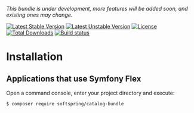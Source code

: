 
*This bundle is under development, more features will be added soon, and existing ones may change.*

[![Latest Stable Version](https://poser.pugx.org/softspring/catalog-bundle/v/stable.svg)](https://packagist.org/packages/softspring/catalog-bundle)
[![Latest Unstable Version](https://poser.pugx.org/softspring/catalog-bundle/v/unstable.svg)](https://packagist.org/packages/softspring/catalog-bundle)
[![License](https://poser.pugx.org/softspring/catalog-bundle/license.svg)](https://packagist.org/packages/softspring/catalog-bundle)
[![Total Downloads](https://poser.pugx.org/softspring/catalog-bundle/downloads)](https://packagist.org/packages/softspring/catalog-bundle)
[![Build status](https://travis-ci.com/softspring/catalog-bundle.svg?branch=master)](https://travis-ci.com/softspring/catalog-bundle)

# Installation

## Applications that use Symfony Flex

Open a command console, enter your project directory and execute:

```console
$ composer require softspring/catalog-bundle
```
